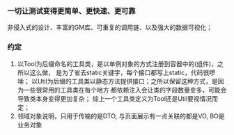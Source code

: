 ### 一切让测试变得更简单、更快速、更可靠

非侵入式的设计、丰富的GM库、可重复的调用链、以及强大的数据可视化；

### 约定

1. 以Tool为后缀命名的工具类，是以单例对象的方式注册到容器中的(组件)，之所以这么做，
   是为了省去static关键字，每个接口都写上static，代码很啰嗦；
   以Util为后缀的工具类以静态方法提供接口；之所以保留这种方式，是因为一些很常用的工具类在每个地方
   都依赖注入会让类的字段数量变多，可能会导致类本身变得更加复杂；
   综上一个工具类定义为Tool还是Util要视情况而定；
2. 领域对象说明，只用于传输的是DTO, 与页面展示有一点关联的都是VO, BO是业务对象
